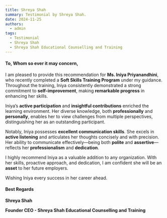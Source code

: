 ```yaml
---
title: Shreya Shah
summary: Testimonial by Shreya Shah.
date: 2024-11-25
authors:
  - admin
tags:
  - Testimonial
  - Shreya Shah
  - Shreya Shah Educational Counselling and Training
---
```


#### To, Whom so ever it may concern,

I am pleased to provide this recommendation for **Ms. Iniya Priyanandhini**, who recently completed a **Soft Skills Training Program** under my guidance. Throughout the training, Iniya consistently demonstrated a strong commitment to **self-improvement**, making **remarkable progress** in enhancing her skills.

Iniya’s **active participation** and **insightful contributions** enriched the learning environment. Her diverse knowledge, both **professionally** and **personally**, enables her to view challenges from multiple perspectives, distinguishing her as an outstanding participant.

Notably, Iniya possesses **excellent communication skills**. She excels in **active listening** and articulates her thoughts concisely and with precision. Her ability to communicate effectively—being both **polite** and **assertive**—reflects her **professionalism** and **dedication**.

I highly recommend Iniya as a valuable addition to any organization. With her skills, proactive approach, and dedication, I am confident she will be an **asset** to her future employers.

Wishing Iniya every success in her career ahead.

#### Best Regards
**Shreya Shah**

**Founder CEO - Shreya Shah Educational Counselling and Training**